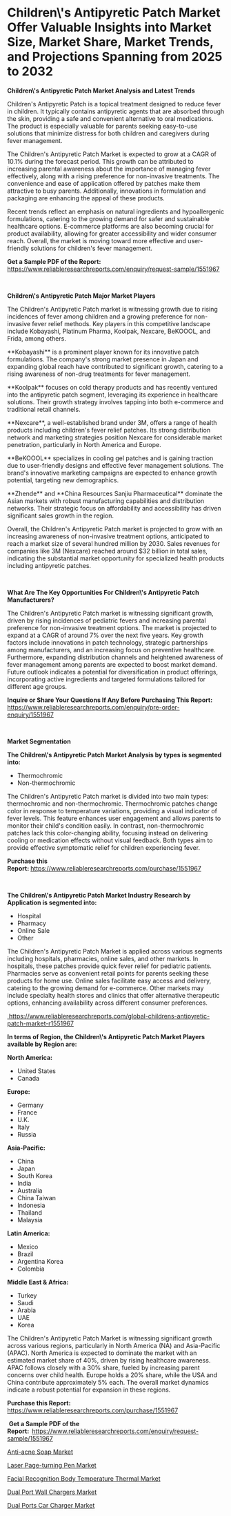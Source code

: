 <p><h1>Children\'s Antipyretic Patch Market Offer Valuable Insights into Market Size, Market Share, Market Trends, and Projections Spanning from 2025 to 2032</h1></p><p><strong>Children\'s Antipyretic Patch Market Analysis and Latest Trends</strong></p>
<p><p>Children's Antipyretic Patch is a topical treatment designed to reduce fever in children. It typically contains antipyretic agents that are absorbed through the skin, providing a safe and convenient alternative to oral medications. The product is especially valuable for parents seeking easy-to-use solutions that minimize distress for both children and caregivers during fever management.</p><p>The Children's Antipyretic Patch Market is expected to grow at a CAGR of 10.1% during the forecast period. This growth can be attributed to increasing parental awareness about the importance of managing fever effectively, along with a rising preference for non-invasive treatments. The convenience and ease of application offered by patches make them attractive to busy parents. Additionally, innovations in formulation and packaging are enhancing the appeal of these products.</p><p>Recent trends reflect an emphasis on natural ingredients and hypoallergenic formulations, catering to the growing demand for safer and sustainable healthcare options. E-commerce platforms are also becoming crucial for product availability, allowing for greater accessibility and wider consumer reach. Overall, the market is moving toward more effective and user-friendly solutions for children's fever management.</p></p>
<p><strong>Get a Sample PDF of the Report:&nbsp;</strong> <a href="https://www.reliableresearchreports.com/enquiry/request-sample/1551967?utm_campaign=113&utm_medium=2&utm_source=Github&utm_content=ia&utm_term=09022025&utm_id=childrens-antipyretic-patch">https://www.reliableresearchreports.com/enquiry/request-sample/1551967</a></p>
<p>&nbsp;</p>
<p><strong>Children\'s Antipyretic Patch Major Market Players</strong></p>
<p><p>The Children's Antipyretic Patch market is witnessing growth due to rising incidences of fever among children and a growing preference for non-invasive fever relief methods. Key players in this competitive landscape include Kobayashi, Platinum Pharma, Koolpak, Nexcare, BeKOOOL, and Frida, among others.</p><p>**Kobayashi** is a prominent player known for its innovative patch formulations. The company's strong market presence in Japan and expanding global reach have contributed to significant growth, catering to a rising awareness of non-drug treatments for fever management.</p><p>**Koolpak** focuses on cold therapy products and has recently ventured into the antipyretic patch segment, leveraging its experience in healthcare solutions. Their growth strategy involves tapping into both e-commerce and traditional retail channels.</p><p>**Nexcare**, a well-established brand under 3M, offers a range of health products including children's fever relief patches. Its strong distribution network and marketing strategies position Nexcare for considerable market penetration, particularly in North America and Europe.</p><p>**BeKOOOL** specializes in cooling gel patches and is gaining traction due to user-friendly designs and effective fever management solutions. The brand's innovative marketing campaigns are expected to enhance growth potential, targeting new demographics.</p><p>**Zhende** and **China Resources Sanjiu Pharmaceutical** dominate the Asian markets with robust manufacturing capabilities and distribution networks. Their strategic focus on affordability and accessibility has driven significant sales growth in the region.</p><p>Overall, the Children's Antipyretic Patch market is projected to grow with an increasing awareness of non-invasive treatment options, anticipated to reach a market size of several hundred million by 2030. Sales revenues for companies like 3M (Nexcare) reached around $32 billion in total sales, indicating the substantial market opportunity for specialized health products including antipyretic patches.</p></p>
<p>&nbsp;</p>
<p><strong>What Are The Key Opportunities For Children\'s Antipyretic Patch Manufacturers?</strong></p>
<p><p>The Children's Antipyretic Patch market is witnessing significant growth, driven by rising incidences of pediatric fevers and increasing parental preference for non-invasive treatment options. The market is projected to expand at a CAGR of around 7% over the next five years. Key growth factors include innovations in patch technology, strategic partnerships among manufacturers, and an increasing focus on preventive healthcare. Furthermore, expanding distribution channels and heightened awareness of fever management among parents are expected to boost market demand. Future outlook indicates a potential for diversification in product offerings, incorporating active ingredients and targeted formulations tailored for different age groups.</p></p>
<p><strong>Inquire or Share Your Questions If Any Before Purchasing This Report:</strong> <a href="https://www.reliableresearchreports.com/enquiry/pre-order-enquiry/1551967?utm_campaign=113&utm_medium=2&utm_source=Github&utm_content=ia&utm_term=09022025&utm_id=childrens-antipyretic-patch">https://www.reliableresearchreports.com/enquiry/pre-order-enquiry/1551967</a></p>
<p>&nbsp;</p>
<p><strong>Market Segmentation</strong></p>
<p><strong>The Children\'s Antipyretic Patch Market Analysis by types is segmented into:</strong></p>
<p><ul><li>Thermochromic</li><li>Non-thermochromic</li></ul></p>
<p><p>The Children's Antipyretic Patch market is divided into two main types: thermochromic and non-thermochromic. Thermochromic patches change color in response to temperature variations, providing a visual indicator of fever levels. This feature enhances user engagement and allows parents to monitor their child's condition easily. In contrast, non-thermochromic patches lack this color-changing ability, focusing instead on delivering cooling or medication effects without visual feedback. Both types aim to provide effective symptomatic relief for children experiencing fever.</p></p>
<p><strong>Purchase this Report:&nbsp;</strong><a href="https://www.reliableresearchreports.com/purchase/1551967?utm_campaign=113&utm_medium=2&utm_source=Github&utm_content=ia&utm_term=09022025&utm_id=childrens-antipyretic-patch">https://www.reliableresearchreports.com/purchase/1551967</a></p>
<p>&nbsp;</p>
<p><strong>The Children\'s Antipyretic Patch Market Industry Research by Application is segmented into:</strong></p>
<p><ul><li>Hospital</li><li>Pharmacy</li><li>Online Sale</li><li>Other</li></ul></p>
<p><p>The Children's Antipyretic Patch Market is applied across various segments including hospitals, pharmacies, online sales, and other markets. In hospitals, these patches provide quick fever relief for pediatric patients. Pharmacies serve as convenient retail points for parents seeking these products for home use. Online sales facilitate easy access and delivery, catering to the growing demand for e-commerce. Other markets may include specialty health stores and clinics that offer alternative therapeutic options, enhancing availability across different consumer preferences.</p></p>
<p><a href="https://www.reliableresearchreports.com/global-childrens-antipyretic-patch-market-r1551967?utm_campaign=113&utm_medium=2&utm_source=Github&utm_content=ia&utm_term=09022025&utm_id=childrens-antipyretic-patch">&nbsp;https://www.reliableresearchreports.com/global-childrens-antipyretic-patch-market-r1551967</a></p>
<p><strong>In terms of Region, the Children\'s Antipyretic Patch Market Players available by Region are:</strong></p>
<p>
    <p> <strong> North America: </strong>
        <ul>
            <li>United States</li>
            <li>Canada</li>
        </ul>
        </p> 
    <p> <strong> Europe: </strong>
        <ul>
            <li>Germany</li>
            <li>France</li>
            <li>U.K.</li>
            <li>Italy</li>
            <li>Russia</li>
        </ul>
        </p> 
    <p> <strong> Asia-Pacific: </strong>
        <ul>
            <li>China</li>
            <li>Japan</li>
            <li>South Korea</li>
            <li>India</li>
            <li>Australia</li>
            <li>China Taiwan</li>
            <li>Indonesia</li>
            <li>Thailand</li>
            <li>Malaysia</li>
        </ul>
        </p> 
    <p> <strong> Latin America: </strong>
        <ul>
            <li>Mexico</li>
            <li>Brazil</li>
            <li>Argentina Korea</li>
            <li>Colombia</li>
        </ul>
        </p> 
    <p> <strong> Middle East & Africa: </strong>
        <ul>
            <li>Turkey</li>
            <li>Saudi</li>
            <li>Arabia</li>
            <li>UAE</li>
            <li>Korea</li>
        </ul>
    </p>
    </p>
<p><p>The Children's Antipyretic Patch Market is witnessing significant growth across various regions, particularly in North America (NA) and Asia-Pacific (APAC). North America is expected to dominate the market with an estimated market share of 40%, driven by rising healthcare awareness. APAC follows closely with a 30% share, fueled by increasing parent concerns over child health. Europe holds a 20% share, while the USA and China contribute approximately 5% each. The overall market dynamics indicate a robust potential for expansion in these regions.</p></p>
<p><strong>Purchase this Report: </strong><a href="https://www.reliableresearchreports.com/purchase/1551967?utm_campaign=113&utm_medium=2&utm_source=Github&utm_content=ia&utm_term=09022025&utm_id=childrens-antipyretic-patch">https://www.reliableresearchreports.com/purchase/1551967</a></p>
<p>&nbsp;<strong>Get a Sample PDF of the Report:&nbsp;&nbsp;</strong><a href="https://www.reliableresearchreports.com/enquiry/request-sample/1551967?utm_campaign=113&utm_medium=2&utm_source=Github&utm_content=ia&utm_term=09022025&utm_id=childrens-antipyretic-patch">https://www.reliableresearchreports.com/enquiry/request-sample/1551967</a></p>
<p><strong></strong></p>
<p><p><a href="https://github.com/hunanuzmez/Market-Research-Report-List-1/blob/main/anti-acne-soap-market.md?utm_campaign=113&utm_medium=2&utm_source=Github&utm_content=ia&utm_term=09022025&utm_id=childrens-antipyretic-patch">Anti-acne Soap Market</a></p><p><a href="https://github.com/chikenmhamdi/Market-Research-Report-List-1/blob/main/laser-page-turning-pen-market.md?utm_campaign=113&utm_medium=2&utm_source=Github&utm_content=ia&utm_term=09022025&utm_id=childrens-antipyretic-patch">Laser Page-turning Pen Market</a></p><p><a href="https://github.com/mriwacraane/Market-Research-Report-List-1/blob/main/facial-recognition-body-temperature-thermal-market.md?utm_campaign=113&utm_medium=2&utm_source=Github&utm_content=ia&utm_term=09022025&utm_id=childrens-antipyretic-patch">Facial Recognition Body Temperature Thermal Market</a></p><p><a href="https://github.com/ajatawlasta/Market-Research-Report-List-1/blob/main/dual-port-wall-chargers-market.md?utm_campaign=113&utm_medium=2&utm_source=Github&utm_content=ia&utm_term=09022025&utm_id=childrens-antipyretic-patch">Dual Port Wall Chargers Market</a></p><p><a href="https://github.com/benhaeneye/Market-Research-Report-List-1/blob/main/dual-ports-car-charger-market.md?utm_campaign=113&utm_medium=2&utm_source=Github&utm_content=ia&utm_term=09022025&utm_id=childrens-antipyretic-patch">Dual Ports Car Charger Market</a></p></p>